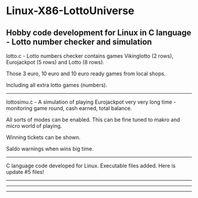 # Linux-X86-LottoUniverse
Hobby code development for Linux in C language - Lotto number checker and simulation
---------------------------------------------------------------------------------------------------------------

lotto.c - Lotto numbers checker contains games Vikinglotto (2 rows), Eurojackpot (5 rows) and Lotto (8 rows).

Those 3 euro, 10 euro and 10 euro ready games from local shops.

Including all extra lotto games (numbers).

---------------------------------------------------------------------------------------------------------------

lottosimu.c - A simulation of playing Eurojackpot very very long time - monitoring game round, cash earned, total balance.

All sorts of modes can be enabled. This can be fine tuned to makro and micro world of playing. 

Winning tickets can be shown.

Saldo warnings when wins big time.

---------------------------------------------------------------------------------------------------------------
C language code developed for Linux. 
Executable files added.
Here is update #5 files!

---------------------------------------------------------------------------------------------------------------

---------------------------------------------------------------------------------------------------------------

---------------------------------------------------------------------------------------------------------------
